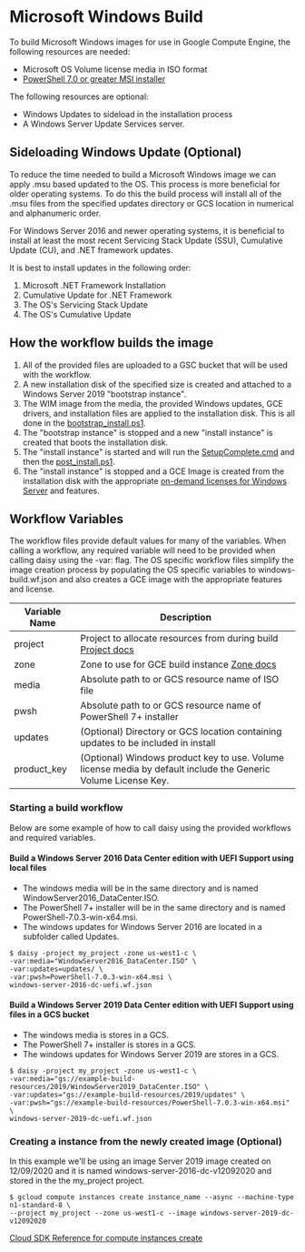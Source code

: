 # Microsoft Windows Build

To build Microsoft Windows images for use in Google Compute Engine, the following resources are needed:

* Microsoft OS Volume license media in ISO format
* [PowerShell 7.0 or greater MSI installer](https://github.com/PowerShell/PowerShell#get-powershell)

The following resources are optional:

* Windows Updates to sideload in the installation process
* A Windows Server Update Services server.

## Sideloading Windows Update (Optional)

To reduce the time needed to build a Microsoft Windows image we can apply .msu
based updated to the OS. This process is more beneficial for older operating systems.
To do this the build process will install all of the .msu files from the specified updates directory or GCS location in numerical and alphanumeric order.

For Windows Server 2016 and newer operating systems, it is beneficial to install
at least the most recent Servicing Stack Update (SSU), Cumulative Update (CU),
and .NET framework updates.

It is best to install updates in the following order:
1. Microsoft .NET Framework Installation
1. Cumulative Update for .NET Framework
1. The OS's Servicing Stack Update
1. The OS's Cumulative Update

## How the workflow builds the image

1. All of the provided files are uploaded to a GSC bucket that will be used with the workflow.
1. A new installation disk of the specified size is created and attached to a Windows Server 2019 "bootstrap instance".
1. The WIM image from the media, the provided Windows updates, GCE drivers, and installation files are applied to the installation disk. This is all done in the [bootstrap_install.ps1](https://github.com/GoogleCloudPlatform/compute-image-tools/blob/master/daisy_workflows/image_build/windows/bootstrap_install.ps1).
1. The "bootstrap instance" is stopped and a new "install instance" is created that boots the installation disk.
1. The "install instance" is started and will run the [SetupComplete.cmd](https://github.com/GoogleCloudPlatform/compute-image-tools/blob/master/daisy_workflows/image_build/windows/components/SetupComplete.cmd) and then the [post_install.ps1](https://github.com/GoogleCloudPlatform/compute-image-tools/blob/master/daisy_workflows/image_build/windows/post_install.ps1).
1. The "install instance" is stopped and a GCE Image is created from the installation disk with the appropriate [on-demand licenses for Windows Server](https://cloud.google.com/compute/docs/instances/windows/ms-licensing) and features.

## Workflow Variables

The workflow files provide default values for many of the variables. When calling a workflow,
any required variable will need to be provided when calling daisy using the -var: flag. The OS specific workflow files simplify the image creation process by populating the OS specific variables to windows-build.wf.json and also creates a GCE image with the appropriate features and license.


| Variable Name | Description |
| --- | --- |
| project | Project to allocate resources from during build [Project docs](https://cloud.google.com/resource-manager/docs/creating-managing-projects) |
| zone | Zone to use for GCE build instance [Zone docs](https://cloud.google.com/compute/docs/regions-zones/) |
| media | Absolute path to or GCS resource name of ISO file |
| pwsh | Absolute path to or GCS resource name of PowerShell 7+ installer |
| updates | (Optional) Directory or GCS location containing updates to be included in install |
| product_key | (Optional) Windows product key to use. Volume license media by default include the Generic Volume License Key. |

### Starting a build workflow

Below are some example of how to call daisy using the provided workflows and required variables.

#### Build a Windows Server 2016 Data Center edition with UEFI Support using local files
* The windows media will be in the same directory and is named WindowServer2016_DataCenter.ISO.
* The PowerShell 7+ installer will be in the same directory and is named PowerShell-7.0.3-win-x64.msi.
* The windows updates for Windows Server 2016 are located in a subfolder called Updates.

```shell
$ daisy -project my_project -zone us-west1-c \
-var:media="WindowServer2016_DataCenter.ISO" \
-var:updates=updates/ \
-var:pwsh=PowerShell-7.0.3-win-x64.msi \
windows-server-2016-dc-uefi.wf.json
```

#### Build a Windows Server 2019 Data Center edition with UEFI Support using files in a GCS bucket
* The windows media is stores in a GCS.
* The PowerShell 7+ installer is stores in a GCS.
* The windows updates for Windows Server 2019 are stores in a GCS.

```shell
$ daisy -project my_project -zone us-west1-c \
-var:media="gs://example-build-resources/2019/WindowServer2019_DataCenter.ISO" \
-var:updates="gs://example-build-resources/2019/updates" \
-var:pwsh="gs://example-build-resources/PowerShell-7.0.3-win-x64.msi" \
windows-server-2019-dc-uefi.wf.json
```

### Creating a instance from the newly created image (Optional)

In this example we'll be using an image Server 2019 image created on 12/09/2020
and it is named windows-server-2016-dc-v12092020 and stored in the the my_project project.

```shell
$ gcloud compute instances create instance_name --async --machine-type n1-standard-8 \
--project my_project --zone us-west1-c --image windows-server-2019-dc-v12092020
```
[Cloud
SDK Reference for compute instances create](https://cloud.google.com/sdk/gcloud/reference/compute/instances/create)
